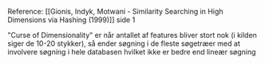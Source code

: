 Reference: [[Gionis, Indyk, Motwani - Similarity Searching in High Dimensions via Hashing (1999)]] side 1

"Curse of Dimensionality" er når antallet af features bliver stort nok (i kilden siger de 10-20 stykker), så ender søgning i de fleste søgetræer med at involvere søgning i hele databasen hvilket ikke er bedre end lineær søgning